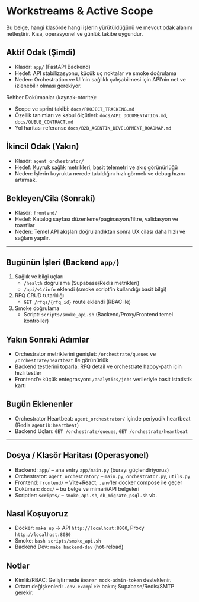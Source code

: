 # Workstreams & Active Scope

Bu belge, hangi klasörde hangi işlerin yürütüldüğünü ve mevcut odak alanını netleştirir. Kısa, operasyonel ve günlük takibe uygundur.

## Aktif Odak (Şimdi)
- Klasör: `app/` (FastAPI Backend)
- Hedef: API stabilizasyonu, küçük uç noktalar ve smoke doğrulama
- Neden: Orchestration ve UI’nin sağlıklı çalışabilmesi için API’nin net ve izlenebilir olması gerekiyor.

Rehber Dokümanlar (kaynak-otorite):
- Scope ve sprint takibi: `docs/PROJECT_TRACKING.md`
- Özellik tanımları ve kabul ölçütleri: `docs/API_DOCUMENTATION.md`, `docs/QUEUE_CONTRACT.md`
- Yol haritası referansı: `docs/B2B_AGENTIK_DEVELOPMENT_ROADMAP.md`

## İkincil Odak (Yakın)
- Klasör: `agent_orchestrator/`
- Hedef: Kuyruk sağlık metrikleri, basit telemetri ve akış görünürlüğü
- Neden: İşlerin kuyrukta nerede takıldığını hızlı görmek ve debug hızını artırmak.

## Bekleyen/Cila (Sonraki)
- Klasör: `frontend/`
- Hedef: Katalog sayfası düzenleme/paginasyon/filtre, validasyon ve toast’lar
- Neden: Temel API akışları doğrulandıktan sonra UX cilası daha hızlı ve sağlam yapılır.

---

## Bugünün İşleri (Backend `app/`)
1) Sağlık ve bilgi uçları
   - `/health` doğrulama (Supabase/Redis metrikleri)
   - `/api/v1/info` eklendi (smoke script’in kullandığı basit bilgi)
2) RFQ CRUD tutarlılığı
   - `GET /rfqs/{rfq_id}` route eklendi (RBAC ile)
3) Smoke doğrulama
   - Script: `scripts/smoke_api.sh` (Backend/Proxy/Frontend temel kontroller)

## Yakın Sonraki Adımlar
- Orchestrator metriklerini genişlet: `/orchestrate/queues` ve `/orchestrate/heartbeat` ile görünürlük
- Backend testlerini toparla: RFQ detail ve orchestrate happy-path için hızlı testler
- Frontend’e küçük entegrasyon: `/analytics/jobs` verileriyle basit istatistik kartı

## Bugün Eklenenler
- Orchestrator Heartbeat: `agent_orchestrator/` içinde periyodik heartbeat (Redis `agentik:heartbeat`)
- Backend Uçları: `GET /orchestrate/queues`, `GET /orchestrate/heartbeat`

---

## Dosya / Klasör Haritası (Operasyonel)
- Backend: `app/` – ana entry `app/main.py` (burayı güçlendiriyoruz)
- Orchestrator: `agent_orchestrator/` – `main.py`, `orchestrator.py`, `utils.py`
- Frontend: `frontend/` – Vite+React; `.env`’ler docker compose ile geçer
- Doküman: `docs/` – bu belge ve mimari/API belgeleri
- Scriptler: `scripts/` – `smoke_api.sh`, `db_migrate_psql.sh` vb.

## Nasıl Koşuyoruz
- Docker: `make up` → API `http://localhost:8000`, Proxy `http://localhost:8080`
- Smoke: `bash scripts/smoke_api.sh`
- Backend Dev: `make backend-dev` (hot-reload)

## Notlar
- Kimlik/RBAC: Geliştirmede `Bearer mock-admin-token` desteklenir.
- Ortam değişkenleri: `.env.example`’e bakın; Supabase/Redis/SMTP gerekir.
